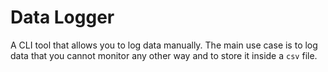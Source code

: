 # **D**ata L**ogg**er

A CLI tool that allows you to log data manually.
The main use case is to log data that you cannot monitor
any other way and to store it inside a `csv` file.
